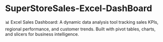 # SuperStoreSales-Excel-DashBoard
📊 Excel Sales Dashboard: A dynamic data analysis tool tracking sales KPIs, regional performance, and customer trends. Built with pivot tables, charts, and slicers for business intelligence.
